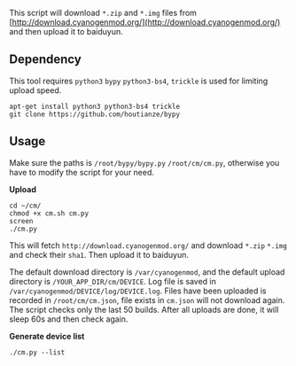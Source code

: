 This script will download `*.zip` and `*.img` files from [http://download.cyanogenmod.org/](http://download.cyanogenmod.org/) and then upload it to baiduyun.

## Dependency

This tool requires `python3` `bypy` `python3-bs4`, `trickle` is used for limiting upload speed.

```
apt-get install python3 python3-bs4 trickle
git clone https://github.com/houtianze/bypy
```

## Usage

Make sure the paths is `/root/bypy/bypy.py` `/root/cm/cm.py`, otherwise you have to modify the script for your need.

**Upload**
```
cd ~/cm/
chmod +x cm.sh cm.py
screen
./cm.py
```

This will fetch `http://download.cyanogenmod.org/` and download `*.zip` `*.img` and check their `sha1`. Then upload it to baiduyun.

The default download directory is `/var/cyanogenmod`, and the default upload directory is `/YOUR_APP_DIR/cm/DEVICE`. Log file is saved in `/var/cyanogenmod/DEVICE/log/DEVICE.log`. Files have been uploaded is recorded in `/root/cm/cm.json`, file exists in `cm.json` will not download again. The script checks only the last 50 builds. After all uploads are done, it will sleep 60s and then check again.

**Generate device list**

```
./cm.py --list
```

